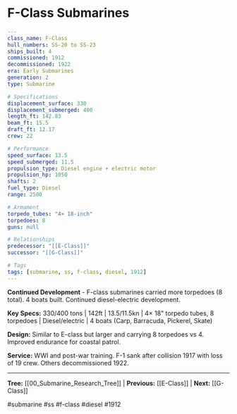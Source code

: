 # F-Class Submarines

```yaml
---
class_name: F-Class
hull_numbers: SS-20 to SS-23
ships_built: 4
commissioned: 1912
decommissioned: 1922
era: Early Submarines
generation: 2
type: Submarine

# Specifications
displacement_surface: 330
displacement_submerged: 400
length_ft: 142.83
beam_ft: 15.5
draft_ft: 12.17
crew: 22

# Performance
speed_surface: 13.5
speed_submerged: 11.5
propulsion_type: Diesel engine + electric motor
propulsion_hp: 1050
shafts: 2
fuel_type: Diesel
range: 2500

# Armament
torpedo_tubes: "4× 18-inch"
torpedoes: 8
guns: null

# Relationships
predecessor: "[[E-Class]]"
successor: "[[G-Class]]"

# Tags
tags: [submarine, ss, f-class, diesel, 1912]
---
```

**Continued Development** - F-class submarines carried more torpedoes (8 total). 4 boats built. Continued diesel-electric development.

**Key Specs:** 330/400 tons | 142ft | 13.5/11.5kn | 4× 18" torpedo tubes, 8 torpedoes | Diesel/electric | 4 boats (Carp, Barracuda, Pickerel, Skate)

**Design:** Similar to E-class but larger and carrying 8 torpedoes vs 4. Improved endurance for coastal patrol.

**Service:** WWI and post-war training. F-1 sank after collision 1917 with loss of 19 crew. Others decommissioned 1922.

---
**Tree:** [[00_Submarine_Research_Tree]] | **Previous:** [[E-Class]] | **Next:** [[G-Class]]

#submarine #ss #f-class #diesel #1912
